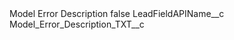 <?xml version="1.0" encoding="UTF-8"?>
<CustomMetadata xmlns="http://soap.sforce.com/2006/04/metadata" xmlns:xsi="http://www.w3.org/2001/XMLSchema-instance" xmlns:xsd="http://www.w3.org/2001/XMLSchema">
    <label>Model Error Description</label>
    <protected>false</protected>
    <values>
        <field>LeadFieldAPIName__c</field>
        <value xsi:type="xsd:string">Model_Error_Description_TXT__c</value>
    </values>
</CustomMetadata>
